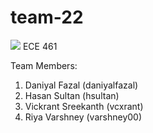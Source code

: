 # team-22
<img src="(https://img.shields.io/badge/TypeScript-007ACC?style=for-the-badge&logo=typescript&logoColor=white)" />
ECE 461

Team Members:

1) Daniyal Fazal (daniyalfazal)
2) Hasan Sultan (hsultan)
3) Vickrant Sreekanth (vcxrant)
4) Riya Varshney (varshney00)

